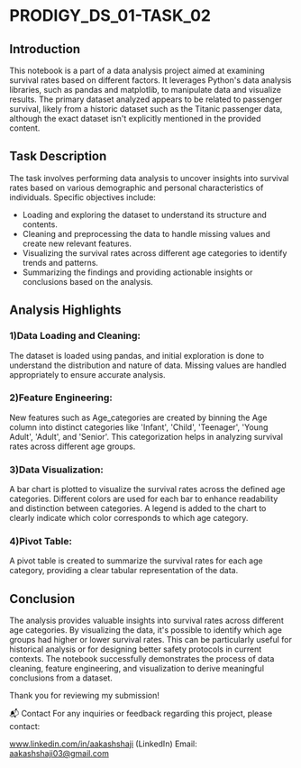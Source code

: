 # PRODIGY_DS_01-TASK_02

## Introduction
This notebook is a part of a data analysis project aimed at examining survival rates based on different factors. It leverages Python's data analysis libraries, such as pandas and matplotlib, to manipulate data and visualize results. The primary dataset analyzed appears to be related to passenger survival, likely from a historic dataset such as the Titanic passenger data, although the exact dataset isn't explicitly mentioned in the provided content.

## Task Description
The task involves performing data analysis to uncover insights into survival rates based on various demographic and personal characteristics of individuals. Specific objectives include:

* Loading and exploring the dataset to understand its structure and contents.
* Cleaning and preprocessing the data to handle missing values and create new relevant features.
* Visualizing the survival rates across different age categories to identify trends and patterns.
* Summarizing the findings and providing actionable insights or conclusions based on the analysis.

## Analysis Highlights
### 1)Data Loading and Cleaning:

The dataset is loaded using pandas, and initial exploration is done to understand the distribution and nature of data.
Missing values are handled appropriately to ensure accurate analysis.

### 2)Feature Engineering:

New features such as Age_categories are created by binning the Age column into distinct categories like 'Infant', 'Child', 'Teenager', 'Young Adult', 'Adult', and 'Senior'.
This categorization helps in analyzing survival rates across different age groups.

### 3)Data Visualization:

A bar chart is plotted to visualize the survival rates across the defined age categories.
Different colors are used for each bar to enhance readability and distinction between categories.
A legend is added to the chart to clearly indicate which color corresponds to which age category.

### 4)Pivot Table:

A pivot table is created to summarize the survival rates for each age category, providing a clear tabular representation of the data.

## Conclusion
The analysis provides valuable insights into survival rates across different age categories. By visualizing the data, it's possible to identify which age groups had higher or lower survival rates. This can be particularly useful for historical analysis or for designing better safety protocols in current contexts. The notebook successfully demonstrates the process of data cleaning, feature engineering, and visualization to derive meaningful conclusions from a dataset.

Thank you for reviewing my submission!

📬 Contact For any inquiries or feedback regarding this project, please contact:

www.linkedin.com/in/aakashshaji (LinkedIn)
Email: aakashshaji03@gmail.com
